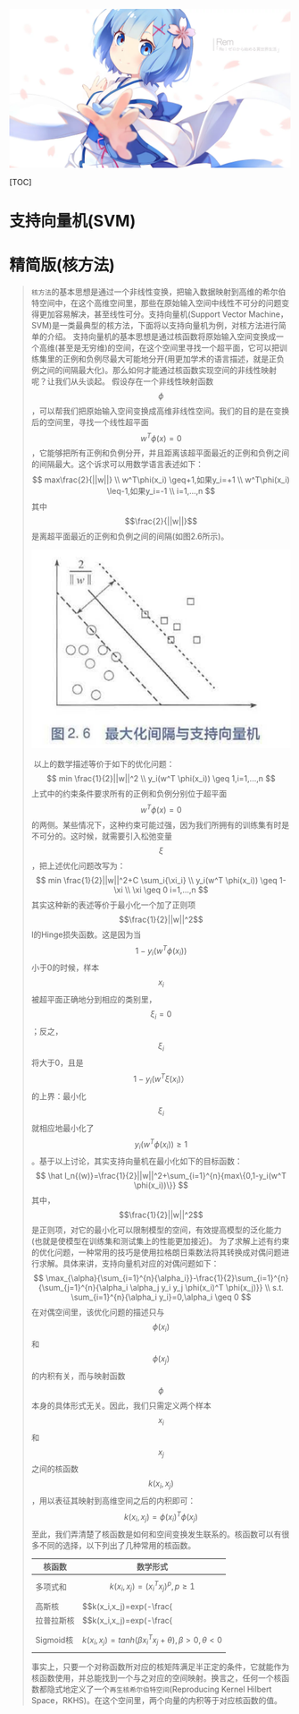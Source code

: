 ![异世界.png](./res/other/异世界蕾姆_1.png)

[TOC]

# 支持向量机(SVM)

# 精简版(核方法)

>`核方法`的基本思想是通过一个非线性变换，把输入数据映射到高维的希尔伯特空间中，在这个高维空间里，那些在原始输入空间中线性不可分的问题变得更加容易解决，甚至线性可分。支持向量机(Support Vector Machine，SVM)是一类最典型的核方法，下面将以支持向量机为例，对核方法进行简单的介绍。
>    支持向量机的基本思想是通过核函数将原始输入空间变换成一个高维(甚至是无穷维)的空间，在这个空间里寻找一个超平面，它可以把训练集里的正例和负例尽最大可能地分开(用更加学术的语言描述，就是正负例之间的间隔最大化)。那么如何才能通过核函数实现空间的非线性映射呢？让我们从头谈起。
>    假设存在一个非线性映射函数$$\phi$$，可以帮我们把原始输入空间变换成高维非线性空间。我们的目的是在变换后的空间里，寻找一个线性超平面$$w^T\phi(x)=0$$，它能够把所有正例和负例分开，并且距离该超平面最近的正例和负例之间的间隔最大。这个诉求可以用数学语言表述如下：
>$$
>max\frac{2}{||w||} \\
>w^T\phi(x_i) \geq+1,如果y_i=+1 \\
>w^T\phi(x_i) \leq-1,如果y_i=-1 \\
>i=1,...,n
>$$
>其中$$\frac{2}{||w||}$$是离超平面最近的正例和负例之间的间隔(如图2.6所示)。
>
>![1571568105084](res/Machine%20Learning%20Base/1571568105084.png)
>
>​    以上的数学描述等价于如下的优化问题：
>$$
>min \frac{1}{2}||w||^2 \\
>y_i(w^T \phi(x_i)) \geq 1,i=1,...,n
>$$
>上式中的约束条件要求所有的正例和负例分别位于超平面$$w^T \phi(x)=0$$的两侧。某些情况下，这种约束可能过强，因为我们所拥有的训练集有时是不可分的。这时候，就需要引入松弛变量$$\xi$$，把上述优化问题改写为：
>$$
>min \frac{1}{2}||w||^2+C \sum_i{\xi_i} \\
>y_i(w^T \phi(x_i)) \geq 1- \xi \\
>\xi \geq 0
>i=1,...,n
>$$
>其实这种新的表述等价于最小化一个加了正则项$$\frac{1}{2}||w||^2$$l的Hinge损失函数。这是因为当$$1-y_i(w^T \phi(x_i))$$小于0的时候，样本$$x_i$$被超平面正确地分到相应的类别里，$$\xi_i =0$$；反之，$$\xi_i$$将大于0，且是$$1-y_i(w^T \xi (x_i)）$$的上界：最小化$$\xi_i $$就相应地最小化了$$y_i(w^T \phi(x_i)) \geq 1$$。基于以上讨论，其实支持向量机在最小化如下的目标函数：
>$$
>\hat l_n{(w)}=\frac{1}{2}||w||^2+\sum_{i=1}^{n}{max\{0,1-y_i(w^T \phi(x_i))\}}
>$$
>其中，$$\frac{1}{2}||w||^2$$是正则项，对它的最小化可以限制模型的空间，有效提高模型的泛化能力(也就是使模型在训练集和测试集上的性能更加接近)。
>为了求解上述有约束的优化问题，一种常用的技巧是使用拉格朗日乘数法将其转换成对偶问题进行求解。具体来讲，支持向量机对应的对偶问题如下：
>$$
>\max_{\alpha}{\sum_{i=1}^{n}{\alpha_i}}-\frac{1}{2}\sum_{i=1}^{n}{\sum_{j=1}^{n}{\alpha_i \alpha_j y_i y_j \phi(x_i)^T \phi(x_j)}} \\
>s.t. \sum_{i=1}^{n}{\alpha_i y_i}=0,\alpha_i \geq 0
>$$
>在对偶空间里，该优化问题的描述只与$$\phi(x_i)$$和$$\phi(x_j)$$的内积有关，而与映射函数$$\phi$$本身的具体形式无关。因此，我们只需定义两个样本$$x_i$$和$$x_j$$之间的核函数$$k(x_i,x_j)$$，用以表征其映射到高维空间之后的内积即可：
>$$
>k(x_i,x_j)=\phi(x_i)^T\phi(x_j)
>$$
>至此，我们弄清楚了核函数是如何和空间变换发生联系的。核函数可以有很多不同的选择，以下列出了几种常用的核函数。
>
>| 核函数     | 数学形式                                                    |
>| ---------- | ----------------------------------------------------------- |
>| 多项式和   | $$k(x_i,x_j)=(x_i^Tx_j)^p,p \geq1$$                           |
>| 高斯核     | $$k(x_i,x_j)=exp(-\frac{||x_i-x_j||^2}{2{\sigma}^2})$$        |
>| 拉普拉斯核 | $$k(x_i,x_j)=exp(-\frac{||x_i-x_j||}{\sigma}),\sigma >0$$     |
>| Sigmoid核  | $$k(x_i,x_j)=tanh(\beta x_i^T x_j+\theta),\beta>0, \theta<0$$ |
>
>事实上，只要一个对称函数所对应的核矩阵满足半正定的条件，它就能作为核函数使用，并总能找到一个与之对应的空间映射。换言之，任何一个核函数都隐式地定义了一个`再生核希尔伯特空间`(Reproducing Kernel Hilbert Space，RKHS)。在这个空间里，两个向量的内积等于对应核函数的值。

# 

>
